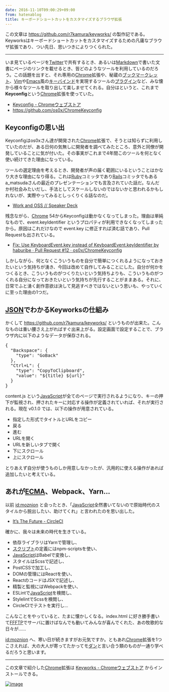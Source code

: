 ```yaml
---
date: 2016-11-10T09:00:29+09:00
from: hatenablog
title: キーボードショートカットをカスタマイズするブラウザ拡張
---
```


<p>この文章は <a href="https://github.com/r7kamura/keyworks/">https://github.com/r7kamura/keyworks/</a> の製作記である。Keyworksはキーボードショートカットをカスタマイズするための凡庸なブラウザ拡張であり、つい先日、思いつきによりつくられた。</p>

<hr />

<p>いま見ているページを<a class="keyword" href="http://d.hatena.ne.jp/keyword/Twitter">Twitter</a>で共有するとき、あるいは<a class="keyword" href="http://d.hatena.ne.jp/keyword/Markdown">Markdown</a>で書いた文書にページのリンクを載せるとき、皆どのようなツールを利用しているのだろう。この話題を出すと、それ専用の<a class="keyword" href="http://d.hatena.ne.jp/keyword/Chrome">Chrome</a>拡張や、秘蔵の<a class="keyword" href="http://d.hatena.ne.jp/keyword/%A5%D6%A5%C3%A5%AF%A5%DE%A1%BC%A5%AF%A5%EC%A5%C3%A5%C8">ブックマークレット</a>、<a class="keyword" href="http://d.hatena.ne.jp/keyword/Vim">Vim</a>や<a class="keyword" href="http://d.hatena.ne.jp/keyword/Emacs">Emacs</a>風の<a class="keyword" href="http://d.hatena.ne.jp/keyword/%A5%AD%A1%BC%A5%D0%A5%A4%A5%F3%A5%C9">キーバインド</a>を実現するツールの<a class="keyword" href="http://d.hatena.ne.jp/keyword/%A5%D7%A5%E9%A5%B0%A5%A4%A5%F3">プラグイン</a>など、みな懐から様々なツールを取り出して楽しませてくれる。自分はというと、これまで<strong>Keyconfig</strong>という<a class="keyword" href="http://d.hatena.ne.jp/keyword/Chrome">Chrome</a>拡張を使っていた。</p>

<ul>
<li><a href="https://chrome.google.com/webstore/detail/empty-title/okneonigbfnolfkmfgjmaeniipdjkgkl?hl=ja">Keyconfig - Chromeウェブストア</a></li>
<li><a href="https://github.com/os0x/ChromeKeyconfig">https://github.com/os0x/ChromeKeyconfig</a></li>
</ul>


<h2>Keyconfigの思い出</h2>

<p>Keyconfigはos0xさん達が開発された<a class="keyword" href="http://d.hatena.ne.jp/keyword/Chrome">Chrome</a>拡張で、そうとは知らずに利用していたのだが、ある日何の気無しに開発者を調べてみたところ、意外と同僚が開発していることに気が付いた。その事実がこれまで4年間このツールを何となく使い続けてきた理由になっている。</p>

<p>ツールの選定理由を考えるとき、開発者が声の届く範囲にいるということはかなり大きな理由になり得る。これは<a class="keyword" href="http://d.hatena.ne.jp/keyword/Ruby">Ruby</a>コミッタであり<a class="keyword" href="http://d.hatena.ne.jp/keyword/Rails">Rails</a>コミッタでもあるa_matsudaさんの最近のプレゼンテーションでも言及されていた話だ。なんだか村社会みたいだし、手法としてスケールしないのではないかと思われるかもしれないが、実際やってみるとしっくりくる話なのだ。</p>

<ul>
<li><a href="https://speakerdeck.com/a_matsuda/work-and-oss">Work and OSS // Speaker Deck</a></li>
</ul>


<p>残念ながら、<a class="keyword" href="http://d.hatena.ne.jp/keyword/Chrome">Chrome</a> 54からKeyconfigは動かなくなってしまった。理由は単純なもので、event.keyIdentifier というプロパティが利用できなくなってしまったから。原因はこれだけなので event.key に修正すれば済む話であり、Pull Requestも出されている。</p>

<ul>
<li><a href="https://github.com/os0x/ChromeKeyconfig/pull/12">Fix: Use KeyboardEvent.key instead of KeyboardEvent.keyIdentifier by haburibe · Pull Request #12 · os0x/ChromeKeyconfig</a></li>
</ul>


<p>しかしながら、何となくこういうものを自分で簡単につくれるようになっておきたいという気持ちが湧き、今回は改めて自作してみることにした。自分が何かをつくるとき、こういうものがつくりたいという気持ちよりも、こういうものがつくれる自分になっておきたいという気持ちが先行することがままある。それに、日常でふと湧く創作意欲は決して見逃すべきではないという思いも、やっていくに至った理由の1つだ。</p>

<h2><a class="keyword" href="http://d.hatena.ne.jp/keyword/JSON">JSON</a>でわかるKeyworksの仕組み</h2>

<p>かくして <a href="https://github.com/r7kamura/keyworks/">https://github.com/r7kamura/keyworks/</a> というものが出来た。こんなものは重い腰さえ上がればすぐ出来上がる。設定画面で設定することで、ブラウザ内に以下のようなデータが保存される。</p>

<pre class="code lang-json" data-lang="json" data-unlink><span class="synSpecial">{</span>
  &quot;<span class="synStatement">Backspace</span>&quot;: <span class="synSpecial">{</span>
    &quot;<span class="synStatement">type</span>&quot;: &quot;<span class="synConstant">GoBack</span>&quot;
  <span class="synSpecial">}</span>,
  &quot;<span class="synStatement">Ctrl+L</span>&quot;: <span class="synSpecial">{</span>
    &quot;<span class="synStatement">type</span>&quot;: &quot;<span class="synConstant">CopyToClipboard</span>&quot;,
    &quot;<span class="synStatement">value</span>&quot;: &quot;<span class="synConstant">${title} ${url}</span>&quot;
  <span class="synSpecial">}</span>
<span class="synSpecial">}</span>
</pre>


<p>content.js という<a class="keyword" href="http://d.hatena.ne.jp/keyword/JavaScript">JavaScript</a>が全てのページで実行されるようになり、キーの押下が監視され、押されたキーに対応する操作が定義されていれば、それが実行される。現在 v0.1.0 では、以下の操作が用意されている。</p>

<ul>
<li>指定した形式でタイトルとURLをコピー</li>
<li>戻る</li>
<li>進む</li>
<li>URLを開く</li>
<li>URLを新しいタブで開く</li>
<li>下にスクロール</li>
<li>上にスクロール</li>
</ul>


<p>とりあえず自分が使うものしか用意しなかったが、汎用的に使える操作があれば追加したいと考えている。</p>

<h2>あれが<a class="keyword" href="http://d.hatena.ne.jp/keyword/ECMA">ECMA</a>、Webpack、Yarn...</h2>

<p>以前 <a href="http://blog.hatena.ne.jp/moznion/">id:moznion</a> と会ったとき、「<a class="keyword" href="http://d.hatena.ne.jp/keyword/JavaScript">JavaScript</a>全然書いてないので原始時代のスタイルから脱出したい、助けてくれ」と言われたのを思い出した。</p>

<ul>
<li><a href="https://circleci.com/blog/its-the-future/">It’s The Future - CircleCI</a></li>
</ul>


<p>確かに、我々は未来の時代を生きている。</p>

<ul>
<li>依存ライブラリはYarnで管理し、</li>
<li><a class="keyword" href="http://d.hatena.ne.jp/keyword/%A5%B9%A5%AF%A5%EA%A5%D7%A5%C8">スクリプト</a>の定義にはnpm-scriptsを使い、</li>
<li><a class="keyword" href="http://d.hatena.ne.jp/keyword/JavaScript">JavaScript</a>はBabelで変換し、</li>
<li>スタイルはScssで記述し、</li>
<li>PostCSSで加工し、</li>
<li>DOMの管理にはReactを使い、</li>
<li>ReactのコードはJSXで記述し、</li>
<li>精製と監視にはWebpackを使い、</li>
<li>ESLintで<a class="keyword" href="http://d.hatena.ne.jp/keyword/JavaScript">JavaScript</a>を検閲し、</li>
<li>StylelintでScssを検閲し、</li>
<li>CircleCIでテストを実行し...</li>
</ul>


<p>こんなことをやっていると、たまに懐かしくなる。index.html に好き勝手書いて<a class="keyword" href="http://d.hatena.ne.jp/keyword/FFFTP">FFFTP</a>でサーバに置けばなんでも動いてみんなが喜んでくれた、あの牧歌的な日々が……</p>

<p><a href="http://blog.hatena.ne.jp/moznion/">id:moznion</a> へ、寒い日が続きますがお元気ですか。ともあれ<a class="keyword" href="http://d.hatena.ne.jp/keyword/Chrome">Chrome</a>拡張を1つこさえれば、大の大人が寄ってたかってモ<a class="keyword" href="http://d.hatena.ne.jp/keyword/%A5%C0%A5%F3">ダン</a>と言い合う類のものが一通り学べるだろうと思います。</p>

<hr />

<p>この文章で紹介した<a class="keyword" href="http://d.hatena.ne.jp/keyword/Chrome">Chrome</a>拡張は <a href="https://chrome.google.com/webstore/detail/keyworks/chmkmpahmlgaaincbbdfnplohkkkapdl?hl=ja">Keyworks - Chromeウェブストア</a> からインストールできる。</p>

<p><a href="https://chrome.google.com/webstore/detail/keyworks/chmkmpahmlgaaincbbdfnplohkkkapdl?hl=ja"><img src="https://cloud.githubusercontent.com/assets/111689/20159419/d2aaf64c-a723-11e6-9428-ccb117c235ee.png" alt="image" /></a></p>

